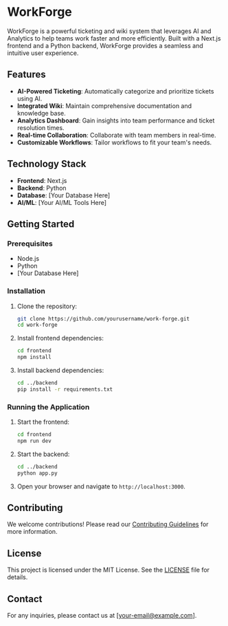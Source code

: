 # WorkForge

WorkForge is a powerful ticketing and wiki system that leverages AI and Analytics to help teams work faster and more efficiently. Built with a Next.js frontend and a Python backend, WorkForge provides a seamless and intuitive user experience.

## Features

- **AI-Powered Ticketing**: Automatically categorize and prioritize tickets using AI.
- **Integrated Wiki**: Maintain comprehensive documentation and knowledge base.
- **Analytics Dashboard**: Gain insights into team performance and ticket resolution times.
- **Real-time Collaboration**: Collaborate with team members in real-time.
- **Customizable Workflows**: Tailor workflows to fit your team's needs.

## Technology Stack

- **Frontend**: Next.js
- **Backend**: Python
- **Database**: [Your Database Here]
- **AI/ML**: [Your AI/ML Tools Here]

## Getting Started

### Prerequisites

- Node.js
- Python
- [Your Database Here]

### Installation

1. Clone the repository:
    ```bash
    git clone https://github.com/yourusername/work-forge.git
    cd work-forge
    ```

2. Install frontend dependencies:
    ```bash
    cd frontend
    npm install
    ```

3. Install backend dependencies:
    ```bash
    cd ../backend
    pip install -r requirements.txt
    ```

### Running the Application

1. Start the frontend:
    ```bash
    cd frontend
    npm run dev
    ```

2. Start the backend:
    ```bash
    cd ../backend
    python app.py
    ```

3. Open your browser and navigate to `http://localhost:3000`.

## Contributing

We welcome contributions! Please read our [Contributing Guidelines](CONTRIBUTING.md) for more information.

## License

This project is licensed under the MIT License. See the [LICENSE](LICENSE) file for details.

## Contact

For any inquiries, please contact us at [your-email@example.com].
